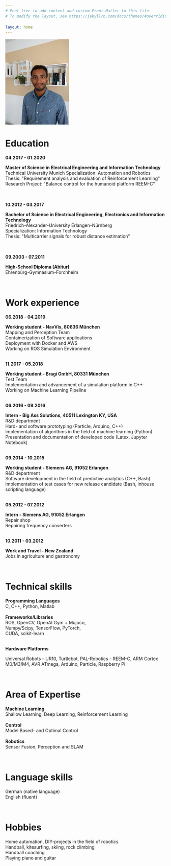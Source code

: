 ```yaml
---
# Feel free to add content and custom Front Matter to this file.
# To modify the layout, see https://jekyllrb.com/docs/themes/#overriding-theme-defaults

layout: home
---
```


<img src="Bewerbungsfoto.jpg" alt="me" width="200"/>
<!-- ![image](Bewerbungsfoto.jpg) -->

Education
=========

**04.2017 - 01.2020** 

**Master of Science in Electrical Engineering and Information
Technology**
Technical University Munich
Specialization: Automation and Robotics
Thesis: "Requirement analysis and evaluation of Reinforcement
Learning"
Research Project: "Balance control for the humanoid platform REEM-C"

\
\
**10.2012 - 03.2017** 

**Bachelor of Science in Electrical Engineering, Electronics and
Information Technology**\
Friedrich-Alexander-University Erlangen-Nürnberg\
Specialization: Information Technology\
Thesis: \"Multicarrier signals for robust distance estimation\"

\
\
**09.2003 - 07.2011** 

**High-School Diploma (Abitur)**\
Ehrenbürg-Gymnasium-Forchheim

 

Work experience
===============

**06.2018 - 04.2019** 

**Working student - NavVis, 80636 München**\
Mapping and Perception Team\
Containerization of Software applications\
Deployment with Docker and AWS\
Working on ROS Simulation Environment

\
**11.2017 - 05.2018** 

**Working student - Bragi GmbH, 80331 München**\
Test Team\
Implementation and advancement of a simulation platform in C++\
Working on Machine Learning Pipeline

\
**06.2016 - 09.2016** 

**Intern - Big Ass Solutions, 40511 Lexington KY, USA**\
R&D department\
Hard- and software prototyping (Particle, Arduino, C++)\
Implementation of algorithms in the field of machine learning (Python)\
Presentation and documentation of developed code (Latex, Jupyter
Notebook)

\
**09.2014 - 10.2015** 

**Working student - Siemens AG, 91052 Erlangen**\
R&D department\
Software development in the field of predictive analytics (C++, Bash)\
Implementation of test cases for new release candidate (Bash, inhouse
scripting language)

\
**05.2012 - 07.2012** 

**Intern - Siemens AG, 91052 Erlangen**\
Repair shop\
Repairing frequency converters

\
**10.2011 - 03.2012** 

**Work and Travel - New Zealand**\
Jobs in agriculture and gastronomy

 

Technical skills
================

**Programming Languages** \
C, C++, Python, Matlab
\
\
**Frameworks/Libraries** \
ROS, OpenCV, OpenAI Gym + Mujoco,\
Numpy/Scipy, TensorFlow, PyTorch,\
CUDA, scikit-learn

\
**Hardware Platforms** 

Universal Robots - UR10, Turtlebot, PAL-Robotics - REEM-C, ARM Cortex
M0/M3/M4, AVR ATmega, Arduino, Particle, Raspberry Pi

 

Area of Expertise
=================

**Machine Learning**\
 Shallow Learning, Deep Learning, Reinforcement Learning\
\
**Control**\
Model Based- and Optimal Control\
\
**Robotics**\
Sensor Fusion, Perception and SLAM

 

Language skills
===============

German (native language)\
English (fluent)

 

Hobbies
=======

Home automation, DIY-projects in the field of robotics\
Handball, kitesurfing, skiing, rock climbing\
Handball coaching\
Playing piano and guitar
